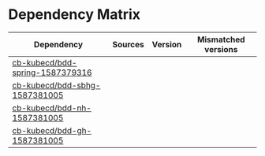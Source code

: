# Dependency Matrix

Dependency | Sources | Version | Mismatched versions
---------- | ------- | ------- | -------------------
[cb-kubecd/bdd-spring-1587379316](https://github.com/cb-kubecd/bdd-spring-1587379316.git) |  | []() | 
[cb-kubecd/bdd-sbhg-1587381005](https://github.com/cb-kubecd/bdd-sbhg-1587381005.git) |  | []() | 
[cb-kubecd/bdd-nh-1587381005](https://github.com/cb-kubecd/bdd-nh-1587381005.git) |  | []() | 
[cb-kubecd/bdd-gh-1587381005](https://github.com/cb-kubecd/bdd-gh-1587381005.git) |  | []() | 
